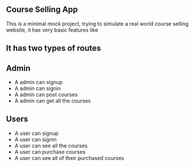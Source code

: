 ## Course Selling App
This is a minimal mock project, trying to simulate a real world course selling website, it has very basic features like
## It has two types of routes
## Admin
- A admin can signup
- A admin can signin
- A admin can post courses
- A admin can get all the courses
## Users
- A user can signup
- A user can signin
- A user can see all the courses
- A user can purchase courses
- A user can see all of their purchased courses
